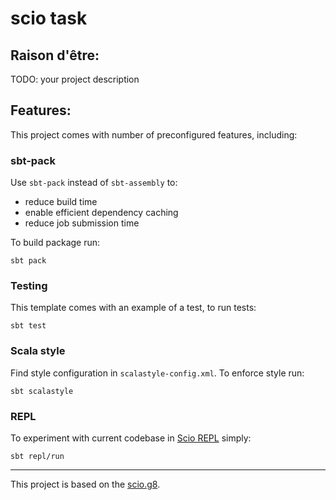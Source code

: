 # scio task

## Raison d'être:

TODO: your project description

## Features:

This project comes with number of preconfigured features, including:

### sbt-pack

Use `sbt-pack` instead of `sbt-assembly` to:
 * reduce build time
 * enable efficient dependency caching
 * reduce job submission time

To build package run:

```
sbt pack
```

### Testing

This template comes with an example of a test, to run tests:

```
sbt test
```

### Scala style

Find style configuration in `scalastyle-config.xml`. To enforce style run:

```
sbt scalastyle
```

### REPL

To experiment with current codebase in [Scio REPL](https://github.com/spotify/scio/wiki/Scio-REPL)
simply:

```
sbt repl/run
```

---

This project is based on the [scio.g8](https://github.com/spotify/scio.g8).
